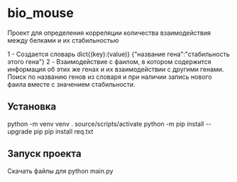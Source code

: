 # bio_mouse
Проект для определения корреляции количества взаимодействия между белками и их стабильностью

1 - Создается словарь dict{(key):(value)} {"название гена":"стабильность этого гена"}
2 - Взаимодействие с фаилом, в котором содержится информация об этих же генах и их взаимодействии с другими генами. Поиск по названию генов из словаря и при наличии запись нового фаила вместе с значением стабильности. 
## Установка
python -m venv venv
. source/scripts/activate
python -m pip install --upgrade pip
pip install req.txt

## Запуск проекта
Скачать файлы для 
python main.py
